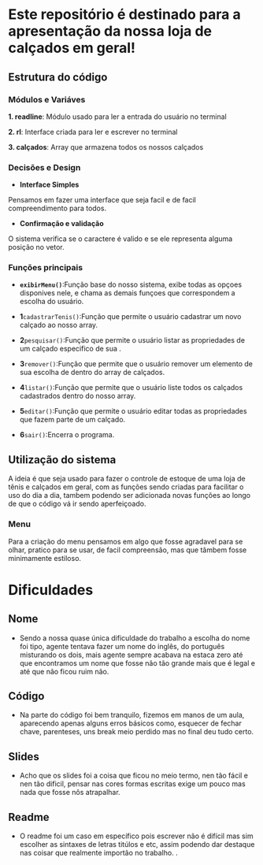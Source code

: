 # Este repositório é destinado para a apresentação da nossa loja de calçados em geral!

## Estrutura do código

### Módulos e Variáves

**1. readline**: Módulo usado para ler a entrada do usuário no terminal


**2. rl**: Interface criada para ler e escrever no terminal

**3. calçados**: Array que armazena todos os nossos calçados

### Decisões e Design

- **Interface Simples**

Pensamos em fazer uma interface que seja facil e de facil compreendimento para todos.

- **Confirmação e validação**

O sistema verifica se o caractere é valido e se ele representa alguma posição no vetor.

### Funções principais

- **`exibirMenu()`**:Função base do nosso sistema, exibe todas as opçoes disponives nele, e chama as demais funçoes que correspondem a escolha do usuário.

- ****1****`cadastrarTenis()`:Função que permite o usuário cadastrar um novo calçado ao nosso array.

- ****2****`pesquisar()`:Função que permite o usuário listar as propriedades de um calçado especifico de sua .

- ****3****`remover()`:Função que permite que o usuário remover um elemento de sua escolha de dentro do array de calçados.

- ****4****`listar()`:Função que permite que o usuário liste todos os calçados cadastrados dentro do nosso array.

- ****5****`editar()`:Função que permite o usuário editar todas as propriedades que fazem parte de um calçado.

- ****6****`sair()`:Encerra o programa.

## Utilização do sistema
A ideia é que seja usado para fazer o controle de estoque de uma loja de tênis e calçados em geral, com as funções sendo criadas para facilitar o uso do dia a dia, tambem podendo ser adicionada novas funções ao longo de que o código vá ir sendo aperfeiçoado. 

### Menu

Para a criação do menu pensamos em algo que fosse agradavel para se olhar, pratico para se usar, de facil compreensão, mas que tâmbem fosse minimamente estiloso.

# Dificuldades

## Nome

- Sendo a nossa quase única dificuldade do trabalho a escolha do nome foi tipo, agente tentava fazer um nome do inglês, do português misturando os dois, mais agente sempre acabava na estaca zero até que encontramos um nome que fosse não tão grande mais que é legal e até que não ficou ruim não.

## Código 

- Na parte do código foi bem tranquilo, fizemos em manos de um aula, aparecendo apenas alguns erros básicos como, esquecer de fechar chave, parenteses, uns break meio perdido mas no final deu tudo certo.

## Slides 

- Acho que os slides foi a coisa que ficou no meio termo, nen tão fácil e nen tão dificil, pensar nas cores formas escritas exige um pouco mas nada que fosse nôs atrapalhar.

## Readme

- O readme foi um caso em específico pois escrever não é difícil mas sim escolher as sintaxes de letras titúlos e etc, assim podendo dar destaque nas coisar que realmente importão no trabalho.
.